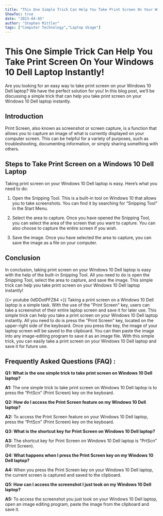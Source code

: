 ```yaml
---
title: "This One Simple Trick Can Help You Take Print Screen On Your Windows 10 Dell Laptop Instantly!"
ShowToc: true 
date: "2023-04-05"
author: "Stephen Mittler" 
tags: ["Computer Technology","Laptop Usage"]
---
```

# This One Simple Trick Can Help You Take Print Screen On Your Windows 10 Dell Laptop Instantly!

Are you looking for an easy way to take print screen on your Windows 10 Dell laptop? We have the perfect solution for you! In this blog post, we’ll be discussing a simple trick that can help you take print screen on your Windows 10 Dell laptop instantly. 

## Introduction 

Print Screen, also known as screenshot or screen capture, is a function that allows you to capture an image of what is currently displayed on your computer screen. This can be helpful for a variety of purposes, such as troubleshooting, documenting information, or simply sharing something with others. 

## Steps to Take Print Screen on a Windows 10 Dell Laptop 

Taking print screen on your Windows 10 Dell laptop is easy. Here’s what you need to do: 

1. Open the Snipping Tool. This is a built-in tool on Windows 10 that allows you to take screenshots. You can find it by searching for “Snipping Tool” in the Start Menu. 

2. Select the area to capture. Once you have opened the Snipping Tool, you can select the area of the screen that you want to capture. You can also choose to capture the entire screen if you wish. 

3. Save the image. Once you have selected the area to capture, you can save the image as a file on your computer. 

## Conclusion 

In conclusion, taking print screen on your Windows 10 Dell laptop is easy with the help of the built-in Snipping Tool. All you need to do is open the Snipping Tool, select the area to capture, and save the image. This simple trick can help you take print screen on your Windows 10 Dell laptop instantly!

{{< youtube 0dDDotPFZ84 >}} 
Taking a print screen on a Windows 10 Dell laptop is a simple task. With the use of the "Print Screen" key, users can take a screenshot of their entire laptop screen and save it for later use. This simple trick can help you take a print screen on your Windows 10 Dell laptop instantly. All you need to do is press the "Print Screen" key, located on the upper-right side of the keyboard. Once you press the key, the image of your laptop screen will be saved to the clipboard. You can then paste the image into any image-editing program to save it as an image file. With this simple trick, you can easily take a print screen on your Windows 10 Dell laptop and save it for future use.

## Frequently Asked Questions (FAQ) :
**Q1: What is the one simple trick to take print screen on Windows 10 Dell laptop?**

**A1:** The one simple trick to take print screen on Windows 10 Dell laptop is to press the “PrtScn” (Print Screen) key on the keyboard.

**Q2: How do I access the Print Screen feature on my Windows 10 Dell laptop?**

**A2:** To access the Print Screen feature on your Windows 10 Dell laptop, press the “PrtScn” (Print Screen) key on the keyboard.

**Q3: What is the shortcut key for Print Screen on Windows 10 Dell laptop?**

**A3:** The shortcut key for Print Screen on Windows 10 Dell laptop is “PrtScn” (Print Screen).

**Q4: What happens when I press the Print Screen key on my Windows 10 Dell laptop?**

**A4:** When you press the Print Screen key on your Windows 10 Dell laptop, the current screen is captured and saved to the clipboard.

**Q5: How can I access the screenshot I just took on my Windows 10 Dell laptop?**

**A5:** To access the screenshot you just took on your Windows 10 Dell laptop, open an image editing program, paste the image from the clipboard and save it.




